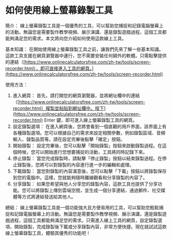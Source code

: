 如何使用線上螢幕錄製工具
============

簡介： 線上螢幕錄製工具是一個優秀的工具，可以幫助您捕捉和記錄電腦螢幕上的活動。無論您是需要製作教學視頻、展示演講、還是錄製遊戲過程，這個工具都能夠滿足您的需求。本文將向您介紹如何使用這款線上工具。

基本知識： 在開始使用線上螢幕錄製工具之前，讓我們先來了解一些基本知識。這款工具支援在網頁瀏覽器中運行，您不需要安裝任何額外的軟體。只需點擊提供的連結（[https://www.onlinecalculatorsfree.com/zh-tw/tools/screen-recorder.html），即可直接進入工具的網頁。](https://www.onlinecalculatorsfree.com/zh-tw/tools/screen-recorder.html)

使用方法：

1. 進入網頁： 首先，請打開您的網頁瀏覽器，並將網址欄中的連結（[https://www.onlinecalculatorsfree.com/zh-tw/tools/screen-recorder.html）複製並粘貼到網址欄中。按下](https://www.onlinecalculatorsfree.com/zh-tw/tools/screen-recorder.html) Enter 鍵，即可進入線上螢幕錄製工具的網頁。
2. 設定錄製選項： 在進入網頁後，您將會看到一個直觀的用戶界面，該界面上有各種錄製選項。您可以根據自己的需求來設定相關參數，例如錄製區域、音頻輸入、錄製品質等。請在設定完畢後點擊「確定」按鈕。
3. 開始錄製： 設定完畢後，您可以點擊「開始錄製」按鈕來啟動錄製過程。在這個時候，您可以開始進行您想要捕捉的活動，工具將同時記錄下來。
4. 停止錄製： 當您完成錄製時，請點擊「停止錄製」按鈕以結束錄製過程。在停止錄製後，您將可以對錄製的內容進行進一步的編輯和處理。
5. 下載錄製： 當您對錄製的內容滿意後，您可以點擊「下載」按鈕以將錄製保存到您的電腦中。這樣，您就能夠隨時離線觀看和分享錄製的內容了。
6. 分享錄製： 如果您希望與他人分享您的錄製內容，這款工具也提供了分享功能。您可以將錄製上傳到雲端空間，並生成一個分享連結，通過郵件、社交媒體等方式將連結發送給其他人。

總結： 線上螢幕錄製工具是一個功能強大且方便易用的工具，可以幫助您輕鬆捕捉和記錄電腦螢幕上的活動。無論您是需要製作教學視頻、展示演講，還是錄製遊戲過程，這個工具都能夠滿足您的需求。只需進入線上工具的網頁，設定錄製選項，開始錄製，完成錄製後下載或分享錄製內容，非常方便快捷。現在就試試這款線上螢幕錄製工具，體驗其優秀的功能吧！